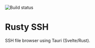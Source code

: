 <!-- [![Build status](https://ci.appveyor.com/api/projects/status/nsyia22f26ksikog?svg=true)](https://ci.appveyor.com/project/sganis/rustyssh) -->

![Build status](https://github.com/sganis/rustyssh/actions/workflows/ci.yml/badge.svg)

# Rusty SSH

SSH file browser using Tauri (Svelte/Rust).
